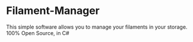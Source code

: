 # Filament-Manager
This simple software allows you to manage your filaments in your storage. 100% Open Source, in C#

